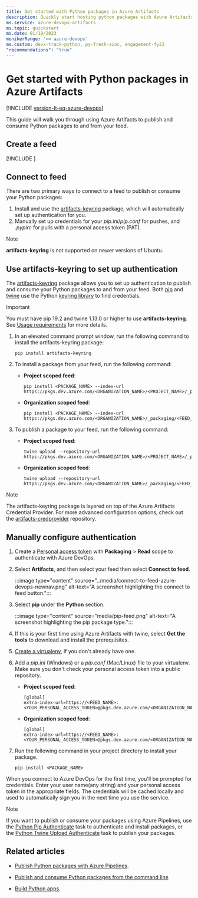 ```yaml
---
title: Get started with Python packages in Azure Artifacts
description: Quickly start hosting python packages with Azure Artifacts
ms.service: azure-devops-artifacts
ms.topic: quickstart
ms.date: 01/19/2023
monikerRange: '<= azure-devops'
ms.custom: devx-track-python, py-fresh-zinc, engagement-fy23
"recommendations": "true"
---
```


# Get started with Python packages in Azure Artifacts

[!INCLUDE [version-lt-eq-azure-devops](../../includes/version-lt-eq-azure-devops.md)]

This guide will walk you through using Azure Artifacts to publish and consume Python packages to and from your feed.

## Create a feed

[!INCLUDE [](../includes/create-feed.md)]
     
## Connect to feed

There are two primary ways to connect to a feed to publish or consume your Python packages:

1. Install and use the [artifacts-keyring](https://github.com/microsoft/artifacts-keyring) package, which will automatically set up authentication for you.
1. Manually set up credentials for your *pip.ini*/*pip.conf* for pushes, and *.pypirc* for pulls with a personal access token (PAT).

> [!NOTE]
> **artifacts-keyring** is not supported on newer versions of Ubuntu.

## Use artifacts-keyring to set up authentication

The [artifacts-keyring](https://github.com/microsoft/artifacts-keyring) package allows you to set up authentication to publish and consume your Python packages to and from your feed. Both [pip](https://pypi.org/project/pip/) and [twine](https://pypi.org/project/twine/) use the Python [keyring library](https://pypi.org/project/keyring/) to find credentials. 

> [!IMPORTANT]
> You must have pip 19.2 and twine 1.13.0 or higher to use **artifacts-keyring**. See [Usage requirements](https://github.com/microsoft/artifacts-keyring#requirements) for more details.

1. In an elevated command prompt window, run the following command to install the artifacts-keyring package:
   
   ```Command
   pip install artifacts-keyring
   ```
   
1. To install a package from your feed, run the following command:
    
    - **Project scoped feed**:

       ```Command
       pip install <PACKAGE_NAME> --index-url https://pkgs.dev.azure.com/<ORGANIZATION_NAME>/<PROJECT_NAME>/_packaging/<FEED_NAME>/pypi/simple
       ```
    
    - **Organization scoped feed**:
    
       ```Command
       pip install <PACKAGE_NAME> --index-url https://pkgs.dev.azure.com/<ORGANIZATION_NAME>/_packaging/<FEED_NAME>/pypi/simple
       ```

1. To publish a package to your feed, run the following command:
   
    - **Project scoped feed**:
    
       ```Command
       twine upload --repository-url https://pkgs.dev.azure.com/<ORGANIZATION_NAME>/<PROJECT_NAME>/_packaging/<FEED_NAME>/pypi/upload
       ```

    - **Organization scoped feed**:
    
       ```Command
       twine upload --repository-url https://pkgs.dev.azure.com/<ORGANIZATION_NAME>/_packaging/<FEED_NAME>/pypi/upload
       ```

> [!NOTE]
> The artifacts-keyring package is layered on top of the Azure Artifacts Credential Provider. For more advanced configuration options, check out the [artifacts-credprovider](https://github.com/microsoft/artifacts-credprovider) repository.

## Manually configure authentication

1. Create a [Personal access token](../../organizations/accounts/use-personal-access-tokens-to-authenticate.md#create-a-pat) with **Packaging** > **Read** scope to authenticate with Azure DevOps.

1. Select **Artifacts**, and then select your feed then select **Connect to feed**.

   :::image type="content" source="../media/connect-to-feed-azure-devops-newnav.png" alt-text="A screenshot highlighting the connect to feed button.":::

1. Select **pip** under the **Python** section. 

   :::image type="content" source="media/pip-feed.png" alt-text="A screenshot highlighting the pip package type.":::

1. If this is your first time using Azure Artifacts with twine, select **Get the tools** to download and install the prerequisites.

1. [Create a virtualenv](https://docs.python.org/3/library/venv.html), if you don't already have one.

1. Add a *pip.ini* (Windows) or a *pip.conf* (Mac/Linux) file to your virtualenv. Make sure you don't check your personal access token into a public repository. 

    - **Project scoped feed**:

        ```
        [global]
        extra-index-url=https://<FEED_NAME>:<YOUR_PERSONAL_ACCESS_TOKEN>@pkgs.dev.azure.com/<ORGANIZATION_NAME>/<PROJECT_NAME>/_packaging/<FEED_NAME>/pypi/simple/
        ```

    - **Organization scoped feed**:

        ```
        [global]
        extra-index-url=https://<FEED_NAME>:<YOUR_PERSONAL_ACCESS_TOKEN>@pkgs.dev.azure.com/<ORGANIZATION_NAME>/_packaging/<FEED_NAME>/pypi/simple/
        ```

1. Run the following command in your project directory to install your package.

    ```Command
    pip install <PACKAGE_NAME>
    ```

When you connect to Azure DevOps for the first time, you'll be prompted for credentials. Enter your user name(any string) and your personal access token in the appropriate fields. The credentials will be cached locally and used to automatically sign you in the next time you use the service.

> [!NOTE]
> If you want to publish or consume your packages using Azure Pipelines, use the [Python Pip Authenticate](/azure/devops/pipelines/tasks/reference/pip-authenticate-v1) task to authenticate and install packages, or the [Python Twine Upload Authenticate](/azure/devops/pipelines/tasks/reference/twine-authenticate-v1) task to publish your packages.

## Related articles

- [Publish Python packages with Azure Pipelines](../../pipelines/artifacts/pypi.md).

- [Publish and consume Python packages from the command line](python-cli.md)

- [Build Python apps](../../pipelines/ecosystems/python.md).

